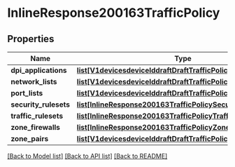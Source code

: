 # InlineResponse200163TrafficPolicy

## Properties
Name | Type | Description | Notes
------------ | ------------- | ------------- | -------------
**dpi_applications** | [**list[V1devicesdeviceIddraftDraftTrafficPolicyDpiApplications]**](V1devicesdeviceIddraftDraftTrafficPolicyDpiApplications.md) |  | [optional] 
**network_lists** | [**list[V1devicesdeviceIddraftDraftTrafficPolicyNetworkLists]**](V1devicesdeviceIddraftDraftTrafficPolicyNetworkLists.md) |  | [optional] 
**port_lists** | [**list[V1devicesdeviceIddraftDraftTrafficPolicyPortLists]**](V1devicesdeviceIddraftDraftTrafficPolicyPortLists.md) |  | [optional] 
**security_rulesets** | [**list[InlineResponse200163TrafficPolicySecurityRulesets]**](InlineResponse200163TrafficPolicySecurityRulesets.md) |  | [optional] 
**traffic_rulesets** | [**list[InlineResponse200163TrafficPolicyTrafficRulesets]**](InlineResponse200163TrafficPolicyTrafficRulesets.md) |  | [optional] 
**zone_firewalls** | [**list[InlineResponse200163TrafficPolicyZoneFirewalls]**](InlineResponse200163TrafficPolicyZoneFirewalls.md) |  | [optional] 
**zone_pairs** | [**list[V1devicesdeviceIddraftDraftTrafficPolicyZonePairs]**](V1devicesdeviceIddraftDraftTrafficPolicyZonePairs.md) |  | [optional] 

[[Back to Model list]](../README.md#documentation-for-models) [[Back to API list]](../README.md#documentation-for-api-endpoints) [[Back to README]](../README.md)

